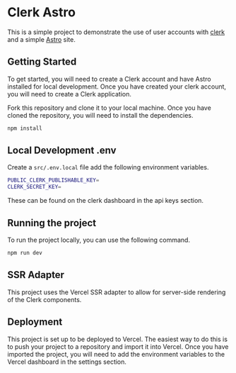 # Clerk Astro

This is a simple project to demonstrate the use of user accounts with [clerk](https://clerk.com/) and a simple [Astro](https://astro.build/) site.

## Getting Started

To get started, you will need to create a Clerk account and have Astro installed for local development. Once you have created your clerk account, you will need to create a Clerk application.

Fork this repository and clone it to your local machine. Once you have cloned the repository, you will need to install the dependencies.

```bash
npm install
```

## Local Development .env

Create a `src/.env.local` file add the following environment variables.

```bash
PUBLIC_CLERK_PUBLISHABLE_KEY=
CLERK_SECRET_KEY=
```

These can be found on the clerk dashboard in the api keys section.

## Running the project

To run the project locally, you can use the following command.

```bash
npm run dev
```

## SSR Adapter

This project uses the Vercel SSR adapter to allow for server-side rendering of the Clerk components.

## Deployment

This project is set up to be deployed to Vercel. The easiest way to do this is to push your project to a repository and import it into Vercel. Once you have imported the project, you will need to add the environment variables to the Vercel dashboard in the settings section.
